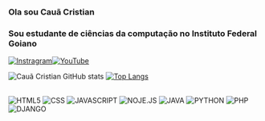 ### Ola sou Cauã Cristian 
### Sou estudante de ciências da computação no Instituto Federal Goiano


[![Instragram](https://img.shields.io/badge/Instagram-E4405F?style=for-the-badge&logo=instagram&logoColor=white)](https://www.instagram.com/cauacristianinocencio/)[![YouTube](https://img.shields.io/badge/YouTube-FF0000?style=for-the-badge&logo=youtube&logoColor=white)](https://www.youtube.com/channel/UCyJ0BtYME-oa4KGfbomSPkQ)


![Cauã Cristian GitHub stats](https://github-readme-stats.vercel.app/api?username=CauaCristian&show_icons=true&theme=synthwave)
[![Top Langs](https://github-readme-stats.vercel.app/api/top-langs/?username=CauaCristian&hide_progress=true)](https://github.com/CauaCristian/github-readme-stats)

<div style="display: inline_block"><br/>
  <img aling="center" alt="HTML5" src="https://img.shields.io/badge/HTML5-E34F26?style=for-the-badge&logo=html5&logoColor=white"/>
  <img aling="center" alt="CSS" src="	https://img.shields.io/badge/CSS3-1572B6?style=for-the-badge&logo=css3&logoColor=white"/>
  <img aling="center" alt="JAVASCRIPT" src="[https://img.shields.io/badge/HTML5-E34F26?style=for-the-badge&logo=html5&logoColor=white](https://img.shields.io/badge/JavaScript-F7DF1E?style=for-the-badge&logo=javascript&logoColor=black)"/>
  <img aling="center" alt="NOJE.JS" src="[https://img.shields.io/badge/HTML5-E34F26?style=for-the-badge&logo=html5&logoColor=white](https://img.shields.io/badge/Node.js-43853D?style=for-the-badge&logo=node.js&logoColor=white)"/>
  <img aling="center" alt="JAVA" src="https://img.shields.io/badge/Java-ED8B00?style=for-the-badge&logo=openjdk&logoColor=white"/>
  <img aling="center" alt="PYTHON" src="[https://img.shields.io/badge/HTML5-E34F26?style=for-the-badge&logo=html5&logoColor=white](https://img.shields.io/badge/Python-14354C?style=for-the-badge&logo=python&logoColor=white)"/>
  <img aling="center" alt="PHP" src="[https://img.shields.io/badge/Java-ED8B00?style=for-the-badge&logo=openjdk&logoColor=white](https://img.shields.io/badge/PHP-777BB4?style=for-the-badge&logo=php&logoColor=white)"/>
  <img aling="center" alt="DJANGO" src="[[https://img.shields.io/badge/Java-ED8B00?style=for-the-badge&logo=openjdk&logoColor=white](https://img.shields.io/badge/PHP-777BB4?style=for-the-badge&logo=php&logoColor=white)](https://img.shields.io/badge/Django-092E20?style=for-the-badge&logo=django&logoColor=white)"/>
</div>
